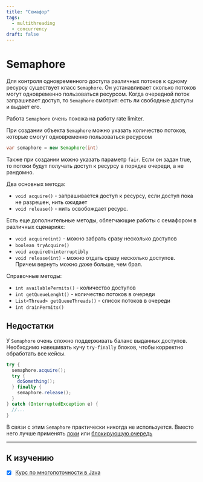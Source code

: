 ```yaml
---
title: "Семафор"
tags:
  - multithreading
  - concurrency
draft: false
---
```


# Semaphore

Для контроля одновременного доступа различных потоков к одному ресурсу существует класс `Semaphore`.
Он устанавливает сколько потоков могут одновременно пользоваться ресурсом.
Когда очередной поток запрашивает доступ, то `Semaphore` смотрит: есть ли свободные доступы и выдает его.

Работа `Semaphore` очень похожа на работу rate limiter.

При создании объекта `Semaphore` можно указать количество потоков, которые смогут одновременно пользоваться ресурсом
```java
var semaphore = new Semaphore(int)
```

Также при создании можно указать параметр `fair`.
Если он задан true, то потоки будут получать доступ к ресурсу в порядке очереди, а не рандомно.


Два основных метода:
- `void acquire()` - запрашивается доступ к ресурсу, если доступ пока не разрешен, нить ожидает
- `void release()` - нить освобождает ресурс.

Есть еще дополнительные методы, облегчающие работы с семафором в различных сценариях:
- `void acquire(int)` - можно забрать сразу несколько доступов
- `boolean tryAcquire()`
- `void acquireUninterruptibly`
- `void release(int)` - можно отдать сразу несколько доступов. Причем вернуть можно даже больше, чем брал.

Справочные методы:
- `int availablePermits()` - количество доступов
- `int getQueueLenght()` - количество потоков в очереди
- `List<Thread> getQueueThreads()` - список потоков в очереди
- `int drainPermits()`

## Недостатки
У `Semaphore` очень сложно поддерживать баланс выданных доступов.
Необходимо навешивать кучу `try-finally` блоков, чтобы корректно обработать все кейсы.
```java
try {
  semaphore.acquire();
  try {
    doSomething();
  } finally {
    semaphore.release();
  }
} catch (InterruptedException e) {
  //...
}
```

В связи с этим `Semaphore` практически никогда не используется.
Вместо него лучше применять [локи](./locks.md) или [блокирующую очередь](../collections/queue.md)

---
## К изучению
- [X] [Курс по многопоточности в Java](https://fillthegaps.getcourse.ru/mt7)
